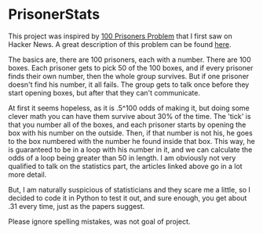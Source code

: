 # PrisonerStats

This project was inspired by [100 Prisoners Problem](https://news.ycombinator.com/item?id=16984815) that I first saw on Hacker News. 
A great description of this problem can be found [here](http://datagenetics.com/blog/december42014/index.html).

The basics are, there are 100 prisoners, each with a number.
There are 100 boxes.
Each prisoner gets to pick 50 of the 100 boxes, and if every prisoner finds their own number, then the whole group survives.
But if one prisoner doesn't find his number, it all fails. 
The group gets to talk once before they start opening boxes, but after that they can't communicate.

At first it seems hopeless, as it is .5^100 odds of making it, but doing some clever math you can have them survive about 30% of the time.
The 'tick' is that you number all of the boxes, and each prisoner starts by opening the box with his number on the outside.
Then, if that number is not his, he goes to the box numbered with the number he found inside that box.
This way, he is guaranteed to be in a loop with his number in it, and we can calculate the odds of a loop being greater than 50 in length.
I am obviously not very qualified to talk on the statistics part, the articles linked above go in a lot more detail. 

But, I am naturally suspicious of statisticians and they scare me a little, so I decided to code it in Python to test it out, and sure enough, you get about .31 every time, just as the papers suggest.

Please ignore spelling mistakes, was not goal of project.
